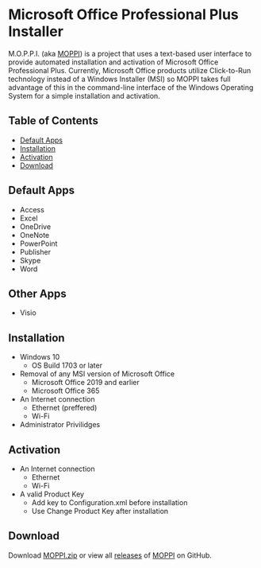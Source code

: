 # Microsoft Office Professional Plus Installer
M.O.P.P.I. (aka [MOPPI](https://github.com/nyhtml/MOPPI)) is a project that uses a text-based user interface to provide automated installation and activation of Microsoft Office Professional Plus. Currently, Microsoft Office products utilize Click-to-Run technology instead of a  Windows Installer (MSI) so MOPPI takes full advantage of this in the command-line interface of the Windows Operating System for a simple installation and activation.

## Table of Contents
* [Default Apps](#default-apps)
* [Installation](#installation)
* [Activation](#activation)
* [Download](#download)

## Default Apps
* Access
* Excel
* OneDrive
* OneNote
* PowerPoint
* Publisher
* Skype
* Word

## Other Apps
* Visio

## Installation
* Windows 10
  * OS Build 1703 or later
* Removal of any MSI version of Microsoft Office
  * Microsoft Office 2019 and earlier
  * Microsoft Office 365
* An Internet connection
  * Ethernet (preffered)
  * Wi-Fi
* Administrator Privilidges

## Activation
* An Internet connection
  * Ethernet
  * Wi-Fi
* A valid Product Key
  * Add key to Configuration.xml before installation
  * Use Change Product Key after installation

## Download
Download [MOPPI.zip](https://github.com/nyhtml/MOPPI/releases/latest/download/MOPPI.zip) or view all [releases](https://github.com/nyhtml/MOPPI/releases/) of [MOPPI](https://github.com/nyhtml/MOPPI) on GitHub.
